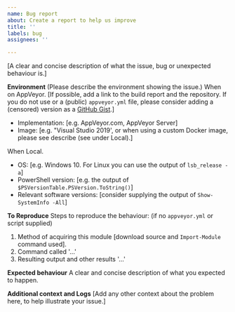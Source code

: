 ```yaml
---
name: Bug report
about: Create a report to help us improve
title: ''
labels: bug
assignees: ''

---
```


[A clear and concise description of what the issue, bug or unexpected behaviour is.]

**Environment** (Please describe the environment showing the issue.)
When on AppVeyor.
[If possible, add a link to the build report and the repository.
If you do not use or a (public) `appveyor.yml` file, please consider adding a (censored) version as a [GitHub Gist](https://gist.github.com).]
- Implementation: [e.g. AppVeyor.com, AppVeyor Server]
- Image: [e.g. "Visual Studio 2019', or when using a custom Docker image, please see describe (see under Local).]

When Local.
- OS: [e.g. Windows 10. For Linux you can use the output of `lsb_release -a`]
- PowerShell version: [e.g. the output of `$PSVersionTable.PSVersion.ToString()`]
- Relevant software versions: [consider supplying the output of `Show-SystemInfo -All`]

**To Reproduce**
Steps to reproduce the behaviour: (if no `appveyor.yml` or script supplied)
1. Method of acquiring this module [download source and `Import-Module` command used].
2. Command called '...'
3. Resulting output and other results '...'

**Expected behaviour**
A clear and concise description of what you expected to happen.

**Additional context and Logs**
[Add any other context about the problem here, to help illustrate your issue.]
